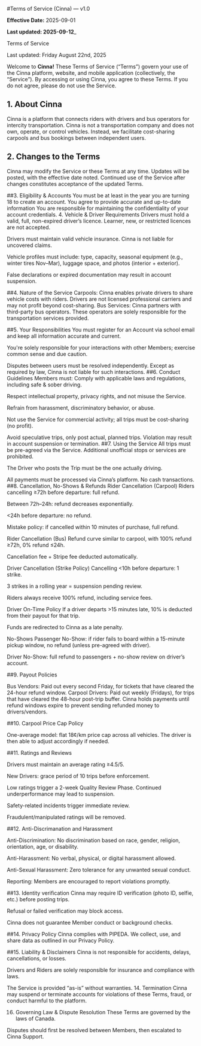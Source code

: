 #Terms of Service (Cinna) — v1.0

**Effective Date:** 2025-09-01

**Last updated: 2025-09-12**_

Terms of Service

Last updated: Friday August 22nd, 2025


Welcome to **Cinna!** These Terms of Service (“Terms”) govern your use of the Cinna platform, website, and mobile application (collectively, the “Service”). By accessing or using Cinna, you agree to these Terms. If you do not agree, please do not use the Service.


## 1. About Cinna
Cinna is a platform that connects riders with drivers and bus operators for intercity transportation. Cinna is not a transportation company and does not own, operate, or control vehicles. Instead, we facilitate cost-sharing carpools and bus bookings between independent users.

## 2. Changes to the Terms
Cinna may modify the Service or these Terms at any time. Updates will be posted, with the effective date noted. Continued use of the Service after changes constitutes acceptance of the updated Terms.

##3. Eligibility & Accounts
You must be at least in the year you are turning 18 to create an account.
You agree to provide accurate and up-to-date information
You are responsible for maintaining the confidentiality of your account credentials.
4. Vehicle & Driver Requirements
Drivers must hold a valid, full, non-expired driver’s licence. Learner, new, or restricted licences are not accepted.


Drivers must maintain valid vehicle insurance. Cinna is not liable for uncovered claims.


Vehicle profiles must include: type, capacity, seasonal equipment (e.g., winter tires Nov–Mar), luggage space, and photos (interior + exterior).


False declarations or expired documentation may result in account suspension.



##4. Nature of the Service
Carpools: Cinna enables private drivers to share vehicle costs with riders. Drivers are not licensed professional carriers and may not profit beyond cost-sharing.
Bus Services: Cinna partners with third-party bus operators. These operators are solely responsible for the transportation services provided.

##5. Your Responsibilities
You must register for an Account via school email and keep all information accurate and current.


You're solely responsible for your interactions with other Members; exercise common sense and due caution.


Disputes between users must be resolved independently. Except as required by law, Cinna is not liable for such interactions.
##6. Conduct Guidelines
Members must:
Comply with applicable laws and regulations, including safe & sober driving.


Respect intellectual property, privacy rights, and not misuse the Service.


Refrain from harassment, discriminatory behavior, or abuse.


Not use the Service for commercial activity; all trips must be cost-sharing (no profit).


Avoid speculative trips, only post actual, planned trips. Violation may result in account suspension or termination.
##7. Using the Service
All trips must be pre-agreed via the Service. Additional unofficial stops or services are prohibited.


The Driver who posts the Trip must be the one actually driving.


All payments must be processed via Cinna’s platform. No cash transactions.
##8. Cancellation, No-Shows & Refunds
Rider Cancellation (Carpool)
Riders cancelling ≥72h before departure: full refund.


Between 72h–24h: refund decreases exponentially.


<24h before departure: no refund.


Mistake policy: if cancelled within 10 minutes of purchase, full refund.


Rider Cancellation (Bus)
Refund curve similar to carpool, with 100% refund ≥72h, 0% refund ≤24h.


Cancellation fee + Stripe fee deducted automatically.


Driver Cancellation (Strike Policy)
Cancelling <10h before departure: 1 strike.


3 strikes in a rolling year = suspension pending review.


Riders always receive 100% refund, including service fees.


Driver On-Time Policy
If a driver departs >15 minutes late, 10% is deducted from their payout for that trip.


Funds are redirected to Cinna as a late penalty.


No-Shows
Passenger No-Show: if rider fails to board within a 15-minute pickup window, no refund (unless pre-agreed with driver).


Driver No-Show: full refund to passengers + no-show review on driver’s account.


##9. Payout Policies

Bus Vendors: Paid out every second Friday, for tickets that have cleared the 24-hour refund window.
Carpool Drivers: Paid out weekly (Fridays), for trips that have cleared the 48-hour post-trip buffer.
Cinna holds payments until refund windows expire to prevent sending refunded money to drivers/vendors.

##10. Carpool Price Cap Policy

One-average model: flat 18¢/km price cap across all vehicles.
The driver is then able to adjust accordingly if needed.


##11. Ratings and Reviews

Drivers must maintain an average rating ≥4.5/5.


New Drivers: grace period of 10 trips before enforcement.


Low ratings trigger a 2-week Quality Review Phase. Continued underperformance may lead to suspension.


Safety-related incidents trigger immediate review.


Fraudulent/manipulated ratings will be removed.

##12. Anti-Discrimanation and Harassment 

Anti-Discrimination: No discrimination based on race, gender, religion, orientation, age, or disability.


Anti-Harassment: No verbal, physical, or digital harassment allowed.


Anti-Sexual Harassment: Zero tolerance for any unwanted sexual conduct.


Reporting: Members are encouraged to report violations promptly.




##13. Identity verification 
Cinna may require ID verification (photo ID, selfie, etc.) before posting trips.


Refusal or failed verification may block access.


Cinna does not guarantee Member conduct or background checks.

##14. Privacy Policy 
Cinna complies with PIPEDA. We collect, use, and share data as outlined in our Privacy Policy.


##15. Liability & Disclaimers
Cinna is not responsible for accidents, delays, cancellations, or losses.


Drivers and Riders are solely responsible for insurance and compliance with laws.


The Service is provided “as-is” without warranties.
14. Termination
Cinna may suspend or terminate accounts for violations of these Terms, fraud, or conduct harmful to the platform.


16. Governing Law & Dispute Resolution
These Terms are governed by the laws of Canada.


Disputes should first be resolved between Members, then escalated to Cinna Support.


